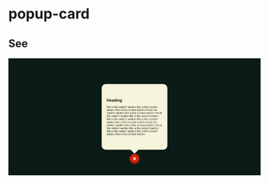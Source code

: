 # popup-card

## See
![](https://github.com/faradeen-ja/popup-card/blob/68136950aaf0bf8da92936640d828c0842f9a107/popup/popup-card.jpeg)
